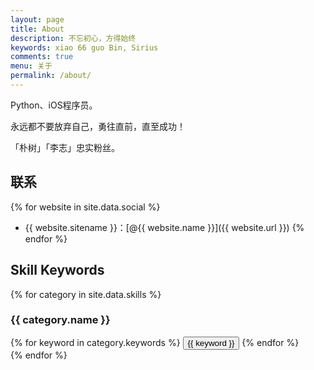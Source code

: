```yaml
---
layout: page
title: About
description: 不忘初心，方得始终
keywords: xiao 66 guo Bin, Sirius
comments: true
menu: 关于
permalink: /about/
---
```


Python、iOS程序员。

永远都不要放弃自己，勇往直前，直至成功！

「朴树」「李志」忠实粉丝。

## 联系

{% for website in site.data.social %}
* {{ website.sitename }}：[@{{ website.name }}]({{ website.url }})
{% endfor %}

## Skill Keywords

{% for category in site.data.skills %}
### {{ category.name }}
<div class="btn-inline">
{% for keyword in category.keywords %}
<button class="btn btn-outline" type="button">{{ keyword }}</button>
{% endfor %}
</div>
{% endfor %}
